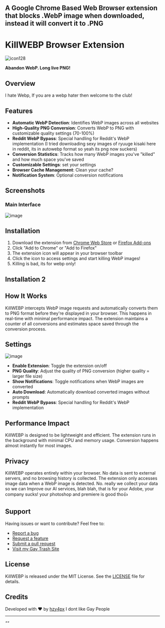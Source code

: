 ## A Google Chrome Based Web Browser extension that blocks .WebP image when downloaded, instead it will convert it to .PNG
# KillWEBP Browser Extension


![icon128](https://github.com/user-attachments/assets/5d98d6be-b9f7-4390-bc3a-d328379a6ea1)


**Abandon WebP. Long live PNG!**

## Overview

I hate Webp, If you are a webp hater then welcome to the club!

## Features

- **Automatic WebP Detection**: Identifies WebP images across all websites
- **High-Quality PNG Conversion**: Converts WebP to PNG with customizable quality settings (70-100%)
- **Reddit WebP Bypass**: Special handling for Reddit's WebP implementation (I tried downloading sexy images of ryuuge kisaki here in reddit, its in autowebp format so yeah its png now suckers)
- **Conversion Statistics**: Tracks how many WebP images you've "killed" and how much space you've saved
- **Customizable Settings**: set your settings
- **Browser Cache Management**: Clean your cache?
- **Notification System**: Optional conversion notifications

## Screenshots

### Main Interface
![image](https://github.com/user-attachments/assets/147394ac-88c9-4670-b6ee-e36ce9b4e569)


## Installation

1. Download the extension from [Chrome Web Store](#) or [Firefox Add-ons](#)
2. Click "Add to Chrome" or "Add to Firefox"
3. The extension icon will appear in your browser toolbar
4. Click the icon to access settings and start killing WebP images!
5. Killing is bad, its for webp only!

## Installation 2

## How It Works

KillWEBP intercepts WebP image requests and automatically converts them to PNG format before they're displayed in your browser. This happens in real-time with minimal performance impact. The extension maintains a counter of all conversions and estimates space saved through the conversion process.

## Settings
![image](https://github.com/user-attachments/assets/396e16dc-f49e-4d45-8897-03213b7e0580)



- **Enable Extension**: Toggle the extension on/off
- **PNG Quality**: Adjust the quality of PNG conversion (higher quality = larger file size)
- **Show Notifications**: Toggle notifications when WebP images are converted
- **Auto Download**: Automatically download converted images without prompts
- **Reddit WebP Bypass**: Special handling for Reddit's WebP implementation

## Performance Impact

KillWEBP is designed to be lightweight and efficient. The extension runs in the background with minimal CPU and memory usage. Conversion happens almost instantly for most images.

## Privacy

KillWEBP operates entirely within your browser. No data is sent to external servers, and no browsing history is collected. The extension only accesses image data when a WebP image is detected.
No. really we collect your data so we can Improve our AI services, blah blah, that is for your Adobe, your company sucks! your photoshop and premiere is good tho👍

## Support

Having issues or want to contribute? Feel free to:

- [Report a bug](#)
- [Request a feature](#)
- [Submit a pull request](#)
- [Visit my Gay Trash Site](https://hndrx.org)

## License

KillWEBP is released under the MIT License. See the [LICENSE](LICENSE) file for details.

## Credits

Developed with ❤️ by [hzy4px](#)
I dont like Gay People

---

*""*
